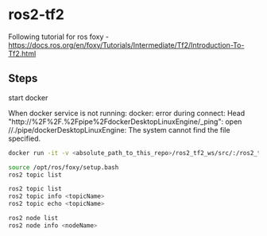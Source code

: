 # ros2-tf2


Following tutorial for ros foxy - 
https://docs.ros.org/en/foxy/Tutorials/Intermediate/Tf2/Introduction-To-Tf2.html


## Steps 

start docker 

When docker service is not running:
docker: error during connect: Head "http://%2F%2F.%2Fpipe%2FdockerDesktopLinuxEngine/_ping": open //./pipe/dockerDesktopLinuxEngine: The system cannot find the file specified. 

```bash
docker run -it -v <absolute_path_to_this_repo>/ros2_tf2_ws/src/:/ros2_tf2_ws/src/ --name ros2_tf2 ros:foxy
```

```bash
source /opt/ros/foxy/setup.bash
ros2 topic list
```

```bash
ros2 topic list
ros2 topic info <topicName>
ros2 topic echo <topicName>

ros2 node list
ros2 node info <nodeName>
```
